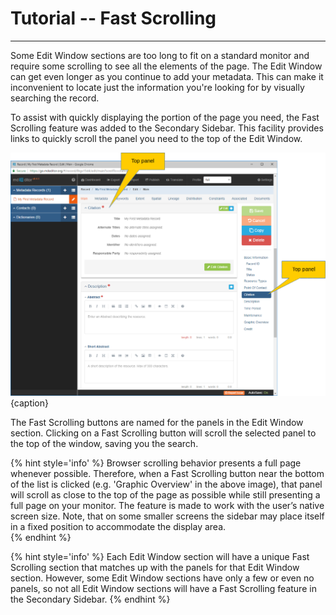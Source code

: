 # Tutorial -- Fast Scrolling

---

Some <span class="md-window">Edit Window</span> sections are too long to fit on a standard monitor and require some scrolling to see all the elements of the page.  The Edit Window can get even longer as you continue to add your metadata.  This can make it inconvenient to locate just the information you're looking for by visually searching the record.

To assist with quickly displaying the portion of the page you need, the <span class="md-window">Fast Scrolling</span> feature was added to the <span class="md-window">Secondary Sidebar</span>.  This facility provides links to quickly scroll the panel you need to the top of the <span class="md-window">Edit Window</span>.   

![Secondary Sidebar Fast Scrolling Facility](/assets/tutorial/fast-scrolling.png){caption}

The <span class="md-window">Fast Scrolling</span> buttons are named for the panels in the <span class="md-window">Edit Window</span> section.  Clicking on a <span class="md-window">Fast Scrolling</span> button will scroll the selected panel to the top of the window, saving you the search.

{% hint style='info' %}
Browser scrolling behavior presents a full page whenever possible.  Therefore, when a <span class="md-window">Fast Scrolling</span> button near the bottom of the list is clicked (e.g. 'Graphic Overview' in the above image), that panel will scroll as close to the top of the page as possible while still presenting a full page on your monitor.  The feature is made to work with the user’s native screen size.  Note, that on some smaller screens the sidebar may place itself in a fixed position to accommodate the display area.  
{% endhint %} 

{% hint style='info' %}
Each <span class="md-window">Edit Window</span> section will have a unique <span class="md-window">Fast Scrolling</span> section that matches up with the panels for that <span class="md-window">Edit Window</span> section.  However, some <span class="md-window">Edit Window</span> sections have only a few or even no panels, so not all <span class="md-window">Edit Window</span> sections will have a <span class="md-window">Fast Scrolling</span> feature in the <span class="md-window">Secondary Sidebar</span>. 
{% endhint %}
